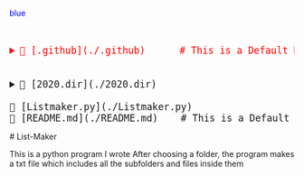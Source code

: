 <span style='color:blue'>blue</span>

<big><pre>
<details style="color:red"><summary>📂 [.github](./.github)      # This is a Default Markdownoooo
</summary><blockquote><details style="padding-left: 16px"><summary>📂 [workflows](./.github/workflows) 
</summary><blockquote>📄 [pythonpackage.yml](./.github/workflows/pythonpackage.yml) # new </blockquote></details></blockquote></details>

<details><summary>📂 [2020.dir](./2020.dir) 
</summary><blockquote>📄 [abc.txt](./2020.dir/abc.txt) </details>
📄 [Listmaker.py](./Listmaker.py)
📄 [README.md](./README.md)    # This is a Default Comment!
</pre></big>
# List-Maker

This is a python program I wrote
After choosing a folder, the program makes a txt file which includes all the subfolders and files inside them

